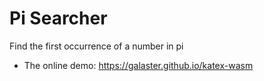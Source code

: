 Pi Searcher
===========

Find the first occurrence of a number in pi

- The online demo: https://galaster.github.io/katex-wasm
